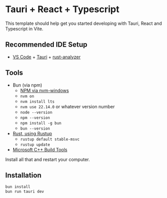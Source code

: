 # Tauri + React + Typescript

This template should help get you started developing with Tauri, React and Typescript in Vite.

## Recommended IDE Setup

- [VS Code](https://code.visualstudio.com/) + [Tauri](https://marketplace.visualstudio.com/items?itemName=tauri-apps.tauri-vscode) + [rust-analyzer](https://marketplace.visualstudio.com/items?itemName=rust-lang.rust-analyzer)


## Tools

* Bun (via npm)
  * [NPM via nvm-windows](https://github.com/coreybutler/nvm-windows/releases)
  * `nvm on`
  * `nvm install lts`
  * `nvm use 22.14.0` or whatever version number
  * `node --version`
  * `npm --version`
  * `npm install -g bun`
  * `bun --version`
* [Rust, using Rustup](https://www.rust-lang.org/tools/install)
  * `rustup default stable-msvc`
  * `rustup update`
* [Microsoft C++ Build Tools](https://visualstudio.microsoft.com/visual-cpp-build-tools/)

Install all that and restart your computer.

## Installation

```bash
bun install
bun run tauri dev
```
